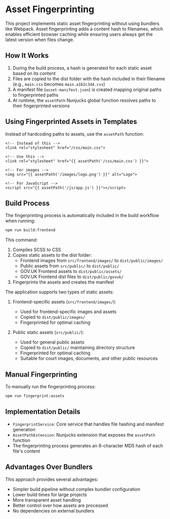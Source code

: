 # Asset Fingerprinting

This project implements static asset fingerprinting without using bundlers like Webpack. Asset fingerprinting adds a content hash to filenames, which enables efficient browser caching while ensuring users always get the latest version when files change.

## How It Works

1. During the build process, a hash is generated for each static asset based on its content
2. Files are copied to the dist folder with the hash included in their filename (e.g., `main.css` becomes `main.a1b2c3d4.css`)
3. A manifest file (`asset-manifest.json`) is created mapping original paths to fingerprinted paths
4. At runtime, the `assetPath` Nunjucks global function resolves paths to their fingerprinted versions

## Using Fingerprinted Assets in Templates

Instead of hardcoding paths to assets, use the `assetPath` function:

```nunjucks
<!-- Instead of this -->
<link rel="stylesheet" href="/css/main.css">

<!-- Use this -->
<link rel="stylesheet" href="{{ assetPath('/css/main.css') }}">

<!-- For images -->
<img src="{{ assetPath('/images/logo.png') }}" alt="Logo">

<!-- For JavaScript -->
<script src="{{ assetPath('/js/app.js') }}"></script>
```

## Build Process

The fingerprinting process is automatically included in the build workflow when running:

```bash
npm run build:frontend
```

This command:
1. Compiles SCSS to CSS
2. Copies static assets to the dist folder:
   - Frontend images from `src/frontend/images/` to `dist/public/images/`
   - Public assets from `src/public/` to `dist/public/`
   - GOV.UK Frontend assets to `dist/public/assets/`
   - GOV.UK Frontend dist files to `dist/public/govuk/`
3. Fingerprints the assets and creates the manifest

The application supports two types of static assets:
1. Frontend-specific assets (`src/frontend/images/`):
   - Used for frontend-specific images and assets
   - Copied to `dist/public/images/`
   - Fingerprinted for optimal caching

2. Public static assets (`src/public/`):
   - Used for general public assets
   - Copied to `dist/public/` maintaining directory structure
   - Fingerprinted for optimal caching
   - Suitable for court images, documents, and other public resources

## Manual Fingerprinting

To manually run the fingerprinting process:

```bash
npm run fingerprint:assets
```

## Implementation Details

- `FingerprintService`: Core service that handles file hashing and manifest generation
- `AssetPathExtension`: Nunjucks extension that exposes the `assetPath` function
- The fingerprinting process generates an 8-character MD5 hash of each file's content

## Advantages Over Bundlers

This approach provides several advantages:
- Simpler build pipeline without complex bundler configuration
- Lower build times for large projects
- More transparent asset handling
- Better control over how assets are processed
- No dependencies on external bundlers 